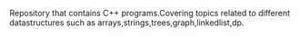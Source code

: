 Repository that contains C++ programs.Covering topics related to different datastructures such as arrays,strings,trees,graph,linkedlist,dp.

